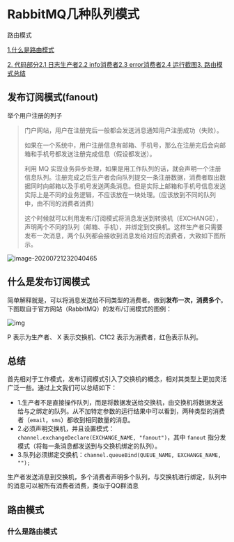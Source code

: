 # RabbitMQ几种队列模式



路由模式

[1.什么是路由模式](#direct)

[2. 代码部分](https://www.cnblogs.com/niceyoo/p/11448093.html#h2)[2.1 日志生产者](https://www.cnblogs.com/niceyoo/p/11448093.html#h21)[2.2 info消费者](https://www.cnblogs.com/niceyoo/p/11448093.html#h22info)[2.3 error消费者](https://www.cnblogs.com/niceyoo/p/11448093.html#h23error)[2.4 运行截图](https://www.cnblogs.com/niceyoo/p/11448093.html#h24)[3. 路由模式总结](https://www.cnblogs.com/niceyoo/p/11448093.html#h3)

## 发布订阅模式(fanout)

举个用户注册的列子

> 门户网站，用户在注册完后一般都会发送消息通知用户注册成功（失败）。
>
> 如果在一个系统中，用户注册信息有邮箱、手机号，那么在注册完后会向邮箱和手机号都发送注册完成信息（假设都发送）。
>
> 利用 MQ 实现业务异步处理，如果是用工作队列的话，就会声明一个注册信息队列。注册完成之后生产者会向队列提交一条注册数据，消费者取出数据同时向邮箱以及手机号发送两条消息。但是实际上邮箱和手机号信息发送实际上是不同的业务逻辑，不应该放在一块处理。(应该放到不同的队列中，由不同的消费者消费)
>
> 这个时候就可以利用发布/订阅模式将消息发送到转换机（EXCHANGE），声明两个不同的队列（邮箱、手机），并绑定到交换机。这样生产者只需要发布一次消息，两个队列都会接收到消息发给对应的消费者，大致如下图所示。

![image-20200721232040465](..\..\files\image-20200721232040465.png)

##  什么是发布订阅模式

简单解释就是，可以将消息发送给不同类型的消费者。做到**发布一次，消费多个**。下图取自于官方网站（RabbitMQ）的发布/订阅模式的图例：

![img](https:////upload-images.jianshu.io/upload_images/8574472-ec8a48ed71a49374.png?imageMogr2/auto-orient/strip|imageView2/2/w/459/format/webp)


 P 表示为生产者、 X 表示交换机、C1C2 表示为消费者，红色表示队列。



## 总结

首先相对于工作模式，发布订阅模式引入了交换机的概念，相对其类型上更加灵活广泛一些。通过上文我们可以总结如下：

- 1.生产者不是直接操作队列，而是将数据发送给交换机，由交换机将数据发送给与之绑定的队列。从不加特定参数的运行结果中可以看到，两种类型的消费者（`email`，`sms`）都收到相同数量的消息。
- 2.必须声明交换机，并且设置模式：`channel.exchangeDeclare(EXCHANGE_NAME, "fanout")`，其中 `fanout` 指分发模式（将每一条消息都发送到与交换机绑定的队列）。
- 3.队列必须绑定交换机：`channel.queueBind(QUEUE_NAME, EXCHANGE_NAME, "");`

生产者发送消息到交换机，多个消费者声明多个队列，与交换机进行绑定，队列中的消息可以被所有消费者消费，类似于QQ群消息



## 路由模式

### <span id="direct">什么是路由模式</span>























